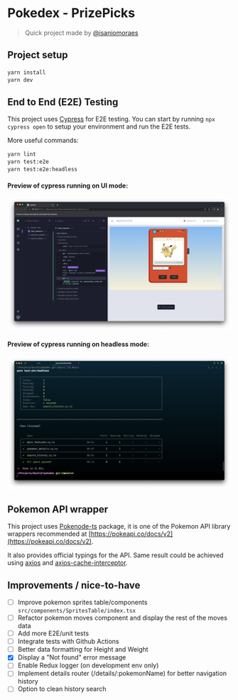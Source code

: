 # Pokedex - PrizePicks
> Quick project made by [@isaniomoraes](https://github.com/isaniomoraes)

## Project setup

```bash
yarn install
yarn dev
```

## End to End (E2E) Testing

This project uses [Cypress](https://www.cypress.io/) for E2E testing.
You can start by running `npx cypress open` to setup your environment and run the E2E tests.

More useful commands:

```bash
yarn lint
yarn test:e2e
yarn test:e2e:headless
```

#### Preview of cypress running on UI mode:
![Cypress running on UI mode](/screenshots/screenshot-cypress-ui.png "Cypress running on PrizePics Pokedex")

#### Preview of cypress running on headless mode:
![Cypress running on headless mode](/screenshots/screenshot-cypress-headless.png "Cypress running on PrizePics Pokedex")

## Pokemon API wrapper

This project uses [Pokenode-ts](pokenode-ts) package, it is one of the Pokemon API library wrappers recommended at [https://pokeapi.co/docs/v2](https://pokeapi.co/docs/v2).

It also provides official typings for the API.
Same result could be achieved using [axios](https://github.com/axios/axios) and [axios-cache-interceptor](https://github.com/arthurfiorette/axios-cache-interceptor).


## Improvements / nice-to-have

- [ ] Improve pokemon sprites table/components `src/components/SpritesTable/index.tsx`
- [ ] Refactor pokemon moves component and display the rest of the moves data
- [ ] Add more E2E/unit tests
- [ ] Integrate tests with Github Actions
- [ ] Better data formatting for Height and Weight
- [x] Display a "Not found" error message
- [ ] Enable Redux logger (on development env only)
- [ ] Implement details router (/details/:pokemonName) for better navigation history
- [ ] Option to clean history search